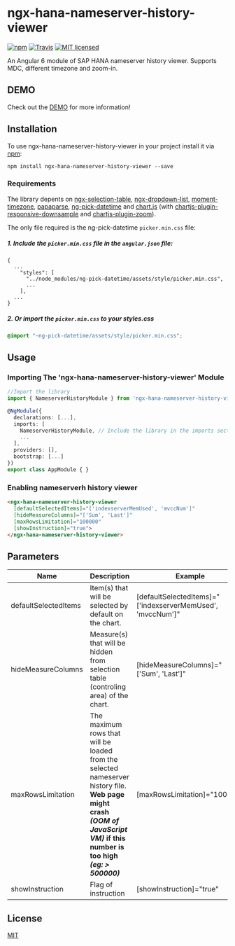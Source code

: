 # ngx-hana-nameserver-history-viewer

[![npm](https://img.shields.io/npm/v/ngx-hana-nameserver-history-viewer.svg?style=flat-square)](https://www.npmjs.com/package/ngx-hana-nameserver-history-viewer) [![Travis](https://img.shields.io/travis/ckyycc/ngx-hana-nameserver-history-viewer.svg?style=flat-square)](https://travis-ci.org/ckyycc/ngx-hana-nameserver-history-viewer) [![MIT licensed](https://img.shields.io/badge/license-MIT-blue.svg?style=flat-square)](https://github.com/ckyycc/ngx-hana-nameserver-history-viewer/blob/master/LICENSE)

An Angular 6 module of SAP HANA nameserver history viewer. Supports MDC, different timezone and zoom-in.

## DEMO
Check out the [DEMO](https://ckyycc.github.io/ngx-hana-nameserver-history-viewer/) for more information!

## Installation
To use ngx-hana-nameserver-history-viewer in your project install it via [npm](https://www.npmjs.com/package/ngx-hana-nameserver-history-viewer):
```
npm install ngx-hana-nameserver-history-viewer --save
```

### Requirements

The library depents on [ngx-selection-table](https://github.com/ckyycc/ngx-selection-table), [ngx-dropdown-list](https://github.com/ckyycc/ngx-dropdown-list), [moment-timezone](https://github.com/moment/moment-timezone), [papaparse](https://github.com/mholt/PapaParse), [ng-pick-datetime](https://github.com/DanielYKPan/date-time-picker) and [chart.js](https://github.com/chartjs/Chart.js) (with [chartjs-plugin-responsive-downsample](https://github.com/3dcl/chartjs-plugin-responsive-downsample) and [chartjs-plugin-zoom](https://github.com/chartjs/chartjs-plugin-zoom)).

The only file required is the ng-pick-datetime `picker.min.css` file:

##### 1. Include the `picker.min.css` file in the `angular.json` file:

```
{
  ...
    "styles": [
      "../node_modules/ng-pick-datetime/assets/style/picker.min.css",
      ...
    ],
  ...
}
```

##### 2. Or import the `picker.min.css` to your styles.css

```css
@import "~ng-pick-datetime/assets/style/picker.min.css";
```

## Usage

### Importing The 'ngx-hana-nameserver-history-viewer' Module
```TypeScript
//Import the library
import { NameserverHistoryModule } from 'ngx-hana-nameserver-history-viewer';

@NgModule({
  declarations: [...],
  imports: [
    NameserverHistoryModule, // Include the library in the imports section
    ...
  ],
  providers: [],
  bootstrap: [...]
})
export class AppModule { }

```
### Enabling nameserverh history viewer
```HTML
<ngx-hana-nameserver-history-viewer
  [defaultSelectedItems]="['indexserverMemUsed', 'mvccNum']"
  [hideMeasureColumns]="['Sum', 'Last']"
  [maxRowsLimitation]="100000"
  [showInstruction]="true">
</ngx-hana-nameserver-history-viewer>
```

## Parameters
Name  | Description | Example | 
------------- | ------------- | -------------
defaultSelectedItems  | Item(s) that will be selected by default on the chart. | [defaultSelectedItems]="['indexserverMemUsed', 'mvccNum']"
hideMeasureColumns  | Measure(s) that will be hidden from selection table (controling area) of the chart. | [hideMeasureColumns]="['Sum', 'Last']"
maxRowsLimitation  | The maximum rows that will be loaded from the selected nameserver history file. **Web page might crash _(OOM of JavaScript VM)_ if this number is too high _(eg: > 500000)_** | [maxRowsLimitation]="100000"
showInstruction  | Flag of instruction | [showInstruction]="true"


## License

[MIT](/LICENSE)
